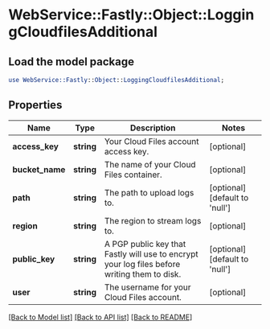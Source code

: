 # WebService::Fastly::Object::LoggingCloudfilesAdditional

## Load the model package
```perl
use WebService::Fastly::Object::LoggingCloudfilesAdditional;
```

## Properties
Name | Type | Description | Notes
------------ | ------------- | ------------- | -------------
**access_key** | **string** | Your Cloud Files account access key. | [optional] 
**bucket_name** | **string** | The name of your Cloud Files container. | [optional] 
**path** | **string** | The path to upload logs to. | [optional] [default to &#39;null&#39;]
**region** | **string** | The region to stream logs to. | [optional] 
**public_key** | **string** | A PGP public key that Fastly will use to encrypt your log files before writing them to disk. | [optional] [default to &#39;null&#39;]
**user** | **string** | The username for your Cloud Files account. | [optional] 

[[Back to Model list]](../README.md#documentation-for-models) [[Back to API list]](../README.md#documentation-for-api-endpoints) [[Back to README]](../README.md)


